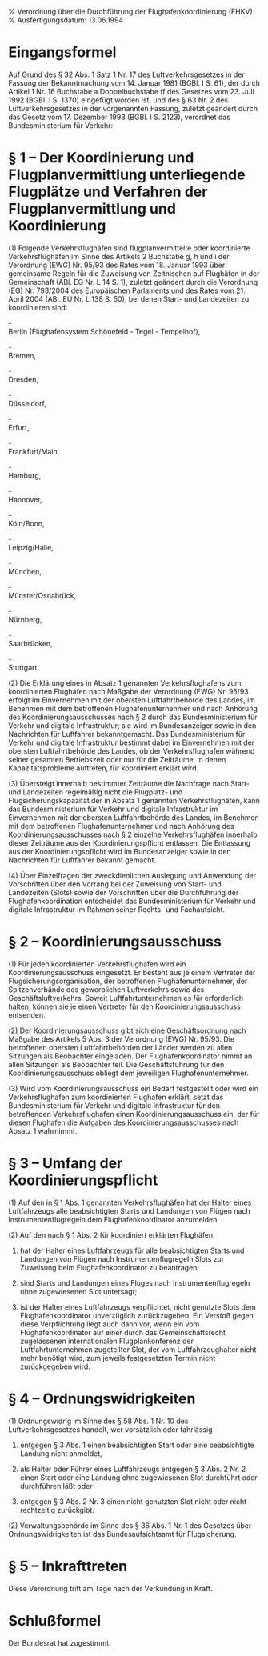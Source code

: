 % Verordnung über die Durchführung der Flughafenkoordinierung  (FHKV)
% Ausfertigungsdatum: 13.06.1994
 
# Eingangsformel

Auf Grund des § 32 Abs. 1 Satz 1 Nr. 17 des Luftverkehrsgesetzes in der Fassung der Bekanntmachung vom 14. Januar 1981 (BGBl. I S. 61), der durch Artikel 1 Nr. 16 Buchstabe a Doppelbuchstabe ff des Gesetzes vom 23. Juli 1992 (BGBl. I S. 1370) eingefügt worden ist, und des § 63 Nr. 2 des Luftverkehrsgesetzes in der vorgenannten Fassung, zuletzt geändert durch das Gesetz vom 17. Dezember 1993 (BGBl. I S. 2123), verordnet das Bundesministerium für Verkehr:

# § 1 – Der Koordinierung und Flugplanvermittlung unterliegende Flugplätze und Verfahren der Flugplanvermittlung und Koordinierung

(1) Folgende Verkehrsflughäfen sind flugplanvermittelte oder koordinierte Verkehrsflughäfen im Sinne des Artikels 2 Buchstabe g, h und i der Verordnung (EWG) Nr. 95/93 des Rates vom 18. Januar 1993 über gemeinsame Regeln für die Zuweisung von Zeitnischen auf Flughäfen in der Gemeinschaft (ABl. EG Nr. L 14 S. 1), zuletzt geändert durch die Verordnung (EG) Nr. 793/2004 des Europäischen Parlaments und des Rates vom 21. April 2004 (ABl. EU Nr. L 138 S. 50), bei denen Start- und Landezeiten zu koordinieren sind:

\-  
Berlin (Flughafensystem Schönefeld - Tegel - Tempelhof),

\-  
Bremen,

\-  
Dresden,

\-  
Düsseldorf,

\-  
Erfurt,

\-  
Frankfurt/Main,

\-  
Hamburg,

\-  
Hannover,

\-  
Köln/Bonn,

\-  
Leipzig/Halle,

\-  
München,

\-  
Münster/Osnabrück,

\-  
Nürnberg,

\-  
Saarbrücken,

\-  
Stuttgart.

(2) Die Erklärung eines in Absatz 1 genannten Verkehrsflughafens zum koordinierten Flughafen nach Maßgabe der Verordnung (EWG) Nr. 95/93 erfolgt im Einvernehmen mit der obersten Luftfahrtbehörde des Landes, im Benehmen mit dem betroffenen Flughafenunternehmer und nach Anhörung des Koordinierungsausschusses nach § 2 durch das Bundesministerium für Verkehr und digitale Infrastruktur; sie wird im Bundesanzeiger sowie in den Nachrichten für Luftfahrer bekanntgemacht. Das Bundesministerium für Verkehr und digitale Infrastruktur bestimmt dabei im Einvernehmen mit der obersten Luftfahrtbehörde des Landes, ob der Verkehrsflughafen während seiner gesamten Betriebszeit oder nur für die Zeiträume, in denen Kapazitätsprobleme auftreten, für koordiniert erklärt wird.

(3) Übersteigt innerhalb bestimmter Zeiträume die Nachfrage nach Start- und Landezeiten regelmäßig nicht die Flugplatz- und Flugsicherungskapazität der in Absatz 1 genannten Verkehrsflughäfen, kann das Bundesministerium für Verkehr und digitale Infrastruktur im Einvernehmen mit der obersten Luftfahrtbehörde des Landes, im Benehmen mit dem betroffenen Flughafenunternehmer und nach Anhörung des Koordinierungsausschusses nach § 2 einzelne Verkehrsflughäfen innerhalb dieser Zeiträume aus der Koordinierungspflicht entlassen. Die Entlassung aus der Koordinierungspflicht wird im Bundesanzeiger sowie in den Nachrichten für Luftfahrer bekannt gemacht.

(4) Über Einzelfragen der zweckdienlichen Auslegung und Anwendung der Vorschriften über den Vorrang bei der Zuweisung von Start- und Landezeiten (Slots) sowie der Vorschriften über die Durchführung der Flughafenkoordination entscheidet das Bundesministerium für Verkehr und digitale Infrastruktur im Rahmen seiner Rechts- und Fachaufsicht.

# § 2 – Koordinierungsausschuss

(1) Für jeden koordinierten Verkehrsflughafen wird ein Koordinierungsausschuss eingesetzt. Er besteht aus je einem Vertreter der Flugsicherungsorganisation, der betroffenen Flughafenunternehmer, der Spitzenverbände des gewerblichen Luftverkehrs sowie des Geschäftsluftverkehrs. Soweit Luftfahrtunternehmen es für erforderlich halten, können sie je einen Vertreter für den Koordinierungsausschuss entsenden.

(2) Der Koordinierungsausschuss gibt sich eine Geschäftsordnung nach Maßgabe des Artikels 5 Abs. 3 der Verordnung (EWG) Nr. 95/93. Die betroffenen obersten Luftfahrtbehörden der Länder werden zu allen Sitzungen als Beobachter eingeladen. Der Flughafenkoordinator nimmt an allen Sitzungen als Beobachter teil. Die Geschäftsführung für den Koordinierungsausschuss obliegt dem jeweiligen Flughafenunternehmer.

(3) Wird vom Koordinierungsausschuss ein Bedarf festgestellt oder wird ein Verkehrsflughafen zum koordinierten Flughafen erklärt, setzt das Bundesministerium für Verkehr und digitale Infrastruktur für den betreffenden Verkehrsflughafen einen Koordinierungsausschuss ein, der für diesen Flughafen die Aufgaben des Koordinierungsausschusses nach Absatz 1 wahrnimmt.

# § 3 – Umfang der Koordinierungspflicht

(1) Auf den in § 1 Abs. 1 genannten Verkehrsflughäfen hat der Halter eines Luftfahrzeugs alle beabsichtigten Starts und Landungen von Flügen nach Instrumentenflugregeln dem Flughafenkoordinator anzumelden.

(2) Auf den nach § 1 Abs. 2 für koordiniert erklärten Flughäfen

1. hat der Halter eines Luftfahrzeugs für alle beabsichtigten Starts und Landungen von Flügen nach Instrumentenflugregeln Slots zur Zuweisung beim Flughafenkoordinator zu beantragen;

2. sind Starts und Landungen eines Fluges nach Instrumentenflugregeln ohne zugewiesenen Slot untersagt;

3. ist der Halter eines Luftfahrzeugs verpflichtet, nicht genutzte Slots dem Flughafenkoordinator unverzüglich zurückzugeben. Ein Verstoß gegen diese Verpflichtung liegt auch dann vor, wenn ein vom Flughafenkoordinator auf einer durch das Gemeinschaftsrecht zugelassenen internationalen Flugplankonferenz der Luftfahrtunternehmen zugeteilter Slot, der vom Luftfahrzeughalter nicht mehr benötigt wird, zum jeweils festgesetzten Termin nicht zurückgegeben wird.

# § 4 – Ordnungswidrigkeiten

(1) Ordnungswidrig im Sinne des § 58 Abs. 1 Nr. 10 des Luftverkehrsgesetzes handelt, wer vorsätzlich oder fahrlässig

1. entgegen § 3 Abs. 1 einen beabsichtigten Start oder eine beabsichtigte Landung nicht anmeldet,

2. als Halter oder Führer eines Luftfahrzeugs entgegen § 3 Abs. 2 Nr. 2 einen Start oder eine Landung ohne zugewiesenen Slot durchführt oder durchführen läßt oder

3. entgegen § 3 Abs. 2 Nr. 3 einen nicht genutzten Slot nicht oder nicht rechtzeitig zurückgibt.

(2) Verwaltungsbehörde im Sinne des § 36 Abs. 1 Nr. 1 des Gesetzes über Ordnungswidrigkeiten ist das Bundesaufsichtsamt für Flugsicherung.

# § 5 – Inkrafttreten

Diese Verordnung tritt am Tage nach der Verkündung in Kraft.

# Schlußformel

Der Bundesrat hat zugestimmt.

